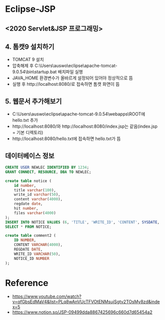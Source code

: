 # Eclipse-JSP
## <2020 Servlet&JSP 프로그래밍>
## 4. 톰캣9 설치하기
- TOMCAT 9 설치
- 압축해제 후 C:\Users\auswo\eclipse\apache-tomcat-9.0.54\bin\startup.bat 배치파일 실행
- JAVA_HOME 환경변수가 올바르게 설정되어 있어야 정상적으로 뜸
- 실행 후 http://localhost:8080/로 접속하면 톰캣 화면이 뜸
## 5. 웹문서 추가해보기
- C:\Users\auswo\eclipse\apache-tomcat-9.0.54\webapps\ROOT에 hello.txt 추가
- http://localhost:8080/와 http://localhost:8080/index.jsp는 같음(index.jsp = 기본 디렉토리)
- http://localhost:8080/hello.txt에 접속하면 hello.txt가 뜸

## 데이터베이스 정보
```sql
CREATE USER NEWLEC IDENTIFIED BY 1234;
GRANT CONNECT, RESOURCE, DBA TO NEWLEC;

create table notice (
    id number,
    title varchar(100),
    write_id varchar(50),
    content varchar(4000),
    regdate date,
    hit number,
    files varchar(4000)
);
INSERT INTO NOTICE VALUES (6, 'TITLE', 'WRITE_ID', 'CONTENT', SYSDATE, 6, 'FILES');
SELECT * FROM NOTICE;
```
```sql
create table comment2 (
    ID NUMBER,
    CONTENT VARCHAR(4000),
    REGDATE DATE,
    WRITE_ID VARCHAR(50),
    NOTICE_ID NUMBER
);

```

# Reference
- https://www.youtube.com/watch?v=qfGbsEdMaV4&list=PLq8wAnVUcTFVOtENMsujSgtv2TOsMy8zd&index=5
- https://www.notion.so/JSP-09499dda8867425696c660d7d65454a2
